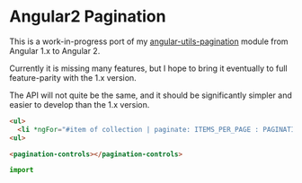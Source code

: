 # Angular2 Pagination

This is a work-in-progress port of my [angular-utils-pagination](https://github.com/michaelbromley/angularUtils/tree/master/src/directives/pagination)
module from Angular 1.x to Angular 2.

Currently it is missing many features, but I hope to bring it eventually to full feature-parity with the 1.x version.

The API will not quite be the same, and it should be significantly simpler and easier to develop than the 1.x version.

```HTML
<ul>
  <li *ngFor="#item of collection | paginate: ITEMS_PER_PAGE : PAGINATION_ID"> ... </li>
<ul>

<pagination-controls></pagination-controls>
```

```TypeScript
import 
